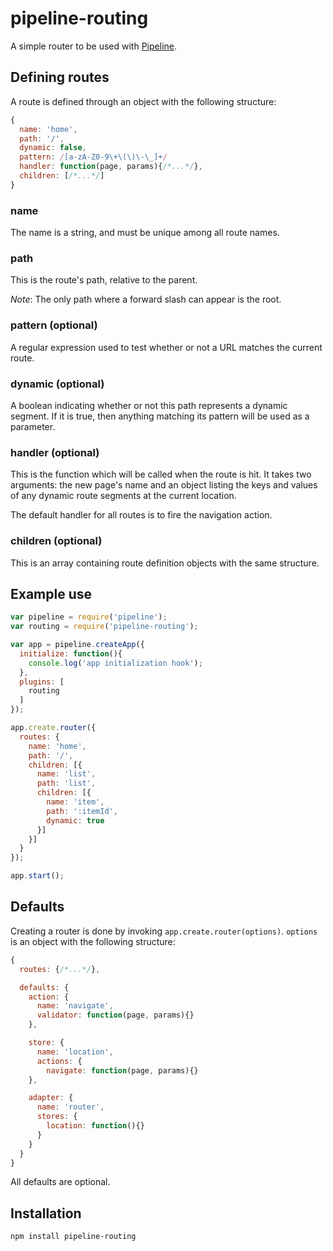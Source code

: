 # pipeline-routing

A simple router to be used with [Pipeline](https://github.com/rimunroe/pipeline).

## Defining routes

A route is defined through an object with the following structure:

```javascript
{
  name: 'home',
  path: '/',
  dynamic: false,
  pattern: /[a-zA-Z0-9\+\(\)\-\_]+/
  handler: function(page, params){/*...*/},
  children: [/*...*/]
}
```

### name

The name is a string, and must be unique among all route names.

### path

This is the route's path, relative to the parent.

*Note*: The only path where a forward slash can appear is the root.

### pattern (optional)

A regular expression used to test whether or not a URL matches the current route.

### dynamic (optional)

A boolean indicating whether or not this path represents a dynamic segment. If it is true, then anything matching its pattern will be used as a parameter.

### handler (optional)

This is the function which will be called when the route is hit. It takes two arguments: the new page's name and an object listing the keys and values of any dynamic route segments at the current location.

The default handler for all routes is to fire the navigation action.

### children (optional)

This is an array containing route definition objects with the same structure.

## Example use

```javascript
var pipeline = require('pipeline');
var routing = require('pipeline-routing');

var app = pipeline.createApp({
  initialize: function(){
    console.log('app initialization hook');
  },
  plugins: [
    routing
  ]
});

app.create.router({
  routes: {
    name: 'home',
    path: '/',
    children: [{
      name: 'list',
      path: 'list',
      children: [{
        name: 'item',
        path: ':itemId',
        dynamic: true
      }]
    }]
  }
});

app.start();

```

## Defaults

Creating a router is done by invoking `app.create.router(options)`. `options` is an object with the following structure:

```javascript
{
  routes: {/*...*/},

  defaults: {
    action: {
      name: 'navigate',
      validator: function(page, params){}
    },

    store: {
      name: 'location',
      actions: {
        navigate: function(page, params){}
    },

    adapter: {
      name: 'router',
      stores: {
        location: function(){}
      }
    }
  }
}
```

All defaults are optional.

## Installation

`npm install pipeline-routing`
